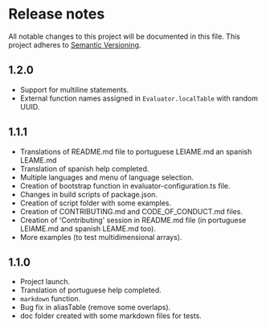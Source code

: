 # Release notes
All notable changes to this project will be documented in this file.
This project adheres to [Semantic Versioning](http://semver.org/).

## 1.2.0
- Support for multiline statements.
- External function names assigned in `Evaluator.localTable` with random UUID.

## 1.1.1
- Translations of README.md file to portuguese LEIAME.md an spanish LEAME.md
- Translation of spanish help completed.
- Multiple languages and menu of language selection.
- Creation of bootstrap function in evaluator-configuration.ts file.
- Changes in build scripts of package.json.
- Creation of script folder with some examples.
- Creation of CONTRIBUTING.md and CODE_OF_CONDUCT.md files.
- Creation of 'Contributing' session in README.md file (in portuguese LEIAME.md and spanish LEAME.md too).
- More examples (to test multidimensional arrays).

## 1.1.0
- Project launch.
- Translation of portuguese help completed.
- `markdown` function.
- Bug fix in aliasTable (remove some overlaps).
- doc folder created with some markdown files for tests.
